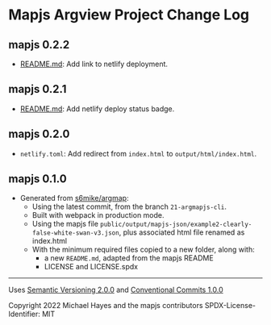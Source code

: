 # Mapjs Argview Project Change Log

## mapjs 0.2.2

- [README.md](README.md): Add link to netlify deployment.

## mapjs 0.2.1

- [README.md](README.md): Add netlify deploy status badge.

## mapjs 0.2.0

- `netlify.toml`: Add redirect from `index.html` to `output/html/index.html`.

## mapjs 0.1.0

- Generated from [s6mike/argmap](https://github.com/s6mike/argmap):
  - Using the latest commit, from the branch `21-argmapjs-cli`.
  - Built with webpack in production mode.
  - Using the mapjs file `public/output/mapjs-json/example2-clearly-false-white-swan-v3.json`, plus associated html file renamed as index.html
  - With the minimum required files copied to a new folder, along with:
    - a new `README.md`, adapted from the mapjs README
    - LICENSE and LICENSE.spdx

----------------

Uses [Semantic Versioning 2.0.0](https://semver.org/) and [Conventional Commits 1.0.0](https://www.conventionalcommits.org/en/v1.0.0/)

Copyright 2022 Michael Hayes and the mapjs contributors
SPDX-License-Identifier: MIT
